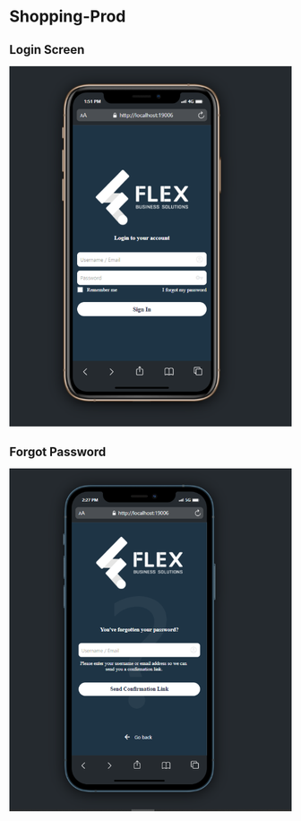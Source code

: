 # Shopping-Prod

## Login Screen

![Login Screen](./client-app/src/assets/Images/LoginScreen.PNG)

## Forgot Password

![Forgot Password Screen](./client-app/src/assets/Images/ForgotPassword.PNG)
